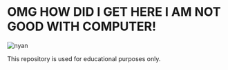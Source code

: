 # OMG HOW DID I GET HERE I AM NOT GOOD WITH COMPUTER!
![nyan](http://www.prguitarman.com/comics/poptart1red1.gif)

This repository is used for educational purposes only.
